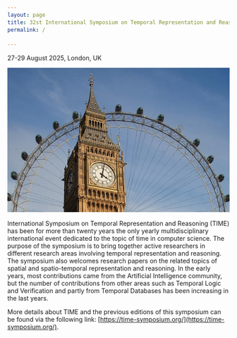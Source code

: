```yaml
---
layout: page
title: 32st International Symposium on Temporal Representation and Reasoning
permalink: /

---
```


27-29 August 2025, London, UK

<p style="text-align: center"><img src="assets/img/banner.jpg"></p>

International Symposium on Temporal Representation and Reasoning (TIME) has been for more than twenty years the only yearly multidisciplinary international event dedicated to the topic of time in computer science. The purpose of the symposium is to bring together active researchers in different research areas involving temporal representation and reasoning. The symposium also welcomes research papers on the related topics of spatial and spatio-temporal representation and reasoning. In the early years, most contributions came from the Artificial Intelligence community, but the number of contributions from other areas such as Temporal Logic and Verification and partly from Temporal Databases has been increasing in the last years.

More details about TIME and the previous editions of this symposium can be found via the following link: [https://time-symposium.org/](https://time-symposium.org/).
